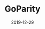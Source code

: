 ---
title: GoParity
date: 2019-12-29
draft: true
type: Work
project start: July 2019
project end: September 2019
thumbnail: /media/default/preview_225.jpg
role: Contract Frontend Developer
---
